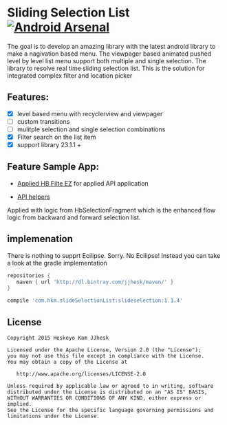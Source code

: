 # Sliding Selection List [![Android Arsenal](https://img.shields.io/badge/Android%20Arsenal-slideSelectionList-green.svg?style=flat)](https://android-arsenal.com/details/1/2538)
The goal is to develop an amazing library with the latest android library to make a nagivation based menu. The viewpager based animated pushed level by level list menu support both multiple and single selection. The library to resolve real time sliding selection list. This is the solution for integrated complex filter and location picker

## Features:
- [x] level based menu with recyclerview and viewpager
- [ ] custom transitions
- [ ] mulitple selection and single selection combinations
- [x] Filter search on the list item
- [x] support library 23.1.1 +

## Feature Sample App:
- [Applied HB Filte EZ](https://github.com/jjhesk/slideSelectionList/blob/master/SmartSelectionList/app/src/main/java/com/tradlulu/demoCollectionList/AppliedHBFilteEZ.java) for applied API application

- [API helpers](https://github.com/jjhesk/slideSelectionList/tree/master/SmartSelectionList/app/src/main/java/com/tradlulu/demoCollectionList/Module)

Applied with logic from HbSelectionFragment which is the enhanced flow logic from backward and forward selection list.


## implemenation
There is nothing to supprt Ecilipse. Sorry. No Ecilipse! Instead you can take a look at the gradle implementation
```gradle
repositories {
   maven { url 'http://dl.bintray.com/jjhesk/maven/' }
}

compile 'com.hkm.slideSelectionList:slideselection:1.1.4'

```

License
--------

    Copyright 2015 Heskeyo Kam JJhesk

    Licensed under the Apache License, Version 2.0 (the "License");
    you may not use this file except in compliance with the License.
    You may obtain a copy of the License at

       http://www.apache.org/licenses/LICENSE-2.0

    Unless required by applicable law or agreed to in writing, software
    distributed under the License is distributed on an "AS IS" BASIS,
    WITHOUT WARRANTIES OR CONDITIONS OF ANY KIND, either express or implied.
    See the License for the specific language governing permissions and
    limitations under the License.


